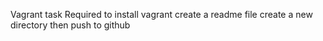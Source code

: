 Vagrant task
Required to install vagrant 
create a readme file
create a new directory 
then push to github
